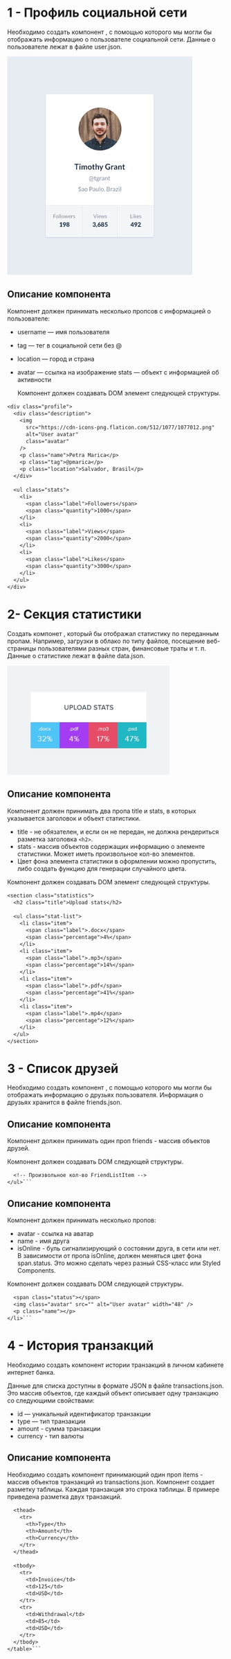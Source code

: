 # 1 - Профиль социальной сети

Необходимо создать компонент <Profile>, с помощью которого мы могли бы
отображать информацию о пользователе социальной сети. Данные о пользователе
лежат в файле user.json.

![Screenshot](./public/social-profile.png)

## Описание компонента <Profile>

Компонент должен принимать несколько пропсов с информацией о пользователе:

- username — имя пользователя
- tag — тег в социальной сети без @
- location — город и страна
- avatar — ссылка на изображение stats — объект с информацией об активности

  Компонент должен создавать DOM элемент следующей структуры.

```
<div class="profile">
  <div class="description">
    <img
      src="https://cdn-icons-png.flaticon.com/512/1077/1077012.png"
      alt="User avatar"
      class="avatar"
    />
    <p class="name">Petra Marica</p>
    <p class="tag">@pmarica</p>
    <p class="location">Salvador, Brasil</p>
  </div>

  <ul class="stats">
    <li>
      <span class="label">Followers</span>
      <span class="quantity">1000</span>
    </li>
    <li>
      <span class="label">Views</span>
      <span class="quantity">2000</span>
    </li>
    <li>
      <span class="label">Likes</span>
      <span class="quantity">3000</span>
    </li>
  </ul>
</div>
```

# 2- Секция статистики

Создать компонет <Statistics>, который бы отображал статистику по переданным
пропам. Например, загрузки в облако по типу файлов, посещение веб-страницы
пользователями разных стран, финансовые траты и т. п. Данные о статистике лежат
в файле data.json.

![Screenshot](./public/statistics.jpeg)

## Описание компонента <Statistics>

Компонент должен принимать два пропа title и stats, в которых указывается
заголовок и объект статистики.

- title - не обязателен, и если он не передан, не должна рендериться разметка
  заголовка `<h2>`.
- stats - массив объектов содержащих информацию о элементе статистики. Может
  иметь произвольное кол-во элементов.
- Цвет фона элемента статистики в оформлении можно пропустить, либо создать
  функцию для генерации случайного цвета.

Компонент должен создавать DOM элемент следующей структуры.

```
<section class="statistics">
  <h2 class="title">Upload stats</h2>

  <ul class="stat-list">
    <li class="item">
      <span class="label">.docx</span>
      <span class="percentage">4%</span>
    </li>
    <li class="item">
      <span class="label">.mp3</span>
      <span class="percentage">14%</span>
    </li>
    <li class="item">
      <span class="label">.pdf</span>
      <span class="percentage">41%</span>
    </li>
    <li class="item">
      <span class="label">.mp4</span>
      <span class="percentage">12%</span>
    </li>
  </ul>
</section>
```

# 3 - Список друзей

Необходимо создать компонент <FriendList>, с помощью которого мы могли бы
отображать информацию о друзьях пользователя. Информация о друзьях хранится в
файле friends.json.

## Описание компонента <FriendList>

Компонент должен принимать один проп friends - массив объектов друзей.

Компонент должен создавать DOM следующей структуры.

````<ul class="friend-list">
  <!-- Произвольное кол-во FriendListItem -->
</ul>```
````

## Описание компонента <FriendListItem>

Компонент должен принимать несколько пропов:

- avatar - ссылка на аватар
- name - имя друга
- isOnline - буль сигнализирующий о состоянии друга, в сети или нет. В
  зависимости от пропа isOnline, должен меняться цвет фона span.status. Это
  можно сделать через разный CSS-класс или Styled Components.

Компонент должен создавать DOM следующей структуры.

````<li class="item">
  <span class="status"></span>
  <img class="avatar" src="" alt="User avatar" width="48" />
  <p class="name"></p>
</li>```
````

# 4 - История транзакций

Необходимо создать компонент истории транзакций в личном кабинете интернет
банка.

Данные для списка доступны в формате JSON в файле transactions.json. Это массив
объектов, где каждый объект описывает одну транзакцию со следующими свойствами:

- id — уникальный идентификатор транзакции
- type — тип транзакции
- amount - сумма транзакции
- currency - тип валюты

## Описание компонента <TransactionHistory>

Необходимо создать компонент <TransactionHistory> принимающий один проп items -
массив объектов транзакций из transactions.json. Компонент создает разметку
таблицы. Каждая транзакция это строка таблицы. В примере приведена разметка двух
транзакций.

````<table class="transaction-history">
  <thead>
    <tr>
      <th>Type</th>
      <th>Amount</th>
      <th>Currency</th>
    </tr>
  </thead>

  <tbody>
    <tr>
      <td>Invoice</td>
      <td>125</td>
      <td>USD</td>
    </tr>
    <tr>
      <td>Withdrawal</td>
      <td>85</td>
      <td>USD</td>
    </tr>
  </tbody>
</table>```
````
